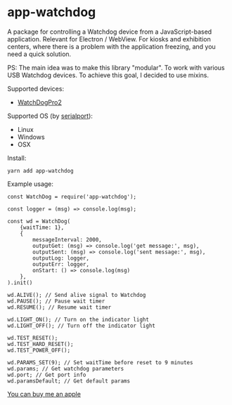 # app-watchdog

A package for controlling a Watchdog device from a JavaScript-based application.
Relevant for Electron / WebView. For kiosks and exhibition centers, where there is a problem with the application freezing, and you need a quick solution.

PS:
The main idea was to make this library "modular". To work with various USB Watchdog devices. To achieve this goal, I decided to use mixins.

Supported devices:
* [WatchDogPro2](https://open-dev.ru/mining/tproduct/230408497-494995827972-usb-watchdog-pro2)

Supported OS (by [serialport](https://www.npmjs.com/package/serialport)):
* Linux
* Windows
* OSX

Install:
```
yarn add app-watchdog
```

Example usage:
```
const WatchDog = require('app-watchdog');

const logger = (msg) => console.log(msg);

const wd = WatchDog(
    {waitTime: 1},
    {
        messageInterval: 2000,
        outputGet: (msg) => console.log('get message:', msg),
        outputSent: (msg) => console.log('sent message:', msg),
        outputLog: logger,
        outputErr: logger,
        onStart: () => console.log(msg)
    },
).init()

wd.ALIVE(); // Send alive signal to Watchdog
wd.PAUSE(); // Pause wait timer
wd.RESUME(); // Resume wait timer

wd.LIGHT_ON(); // Turn on the indicator light
wd.LIGHT_OFF(); // Turn off the indicator light

wd.TEST_RESET();
wd.TEST_HARD_RESET();
wd.TEST_POWER_OFF();

wd.PARAMS_SET(9); // Set waitTime before reset to 9 minutes
wd.params; // Get watchdog parameters
wd.port; // Get port info
wd.paramsDefault; // Get default params
```

[You can buy me an apple](https://www.buymeacoffee.com/gormonn)
